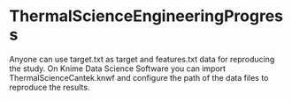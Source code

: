 # ThermalScienceEngineeringProgress

Anyone can use target.txt as target and features.txt data for reproducing the study.
On Knime Data Science Software you can import ThermalScienceCantek.knwf and configure the path of the data files to reproduce the results.
